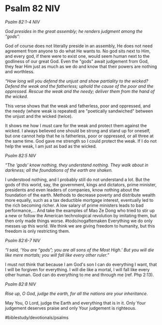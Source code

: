 # Psalm 82 NIV
*Psalm 82:1-4 NIV*

*God presides in the great assembly; he renders judgment among the “gods”:*

God of course does not literally preside in an assembly, He does not need agreement from anyone to do what He wants to. No god sits next to Him, and every god, if there were to exist one, would seem human next to the godliness of our great God.
Even the "gods" await judgement from God, they fear Him just as much as we do and know that their powers are nothing and worthless.

*“How long will you defend the unjust and show partiality to the wicked? Defend the weak and the fatherless; uphold the cause of the poor and the oppressed. Rescue the weak and the needy; deliver them from the hand of the wicked.*

This verse shows that the weak and fatherless, poor and oppressed, and the needy (where weak is repeated) are "poetically sandwiched" between the unjust and the wicked (twice).

It shows me how I must care for the weak and protect them against the wicked.
I always believed one should be strong and stand up for oneself, but one cannot help that he is fatherless, poor or oppressed, or all three at the same time.
God gave me strength so I could protect the weak.
If I do not help the weak, I am just as bad as the wicked.

*Psalm 82:5 NIV*

*“The ‘gods’ know nothing, they understand nothing. They walk about in darkness; all the foundations of the earth are shaken.*

I understood nothing, and I probably still do not understand a lot. But the gods of this world, say, the government, kings and dictators, prime minister, presidents and even leaders of companies, know nothing about the foundation of the earth.
Methods to decrease poverty and distribute wealth more equally, such as a tax deductible mortgage interest, eventually led to the rich becoming richer.
A low salary of prime ministers leads to bad performance,... And take the examples of Mao Ze Dong who tried to stir up a new or follow the American technological revolution by imitating them, but then only made things worse. #todo/nogaftemaken 
Everything we do only messes up this world. We think we are giving freedom to humanity, but this freedom is only restricting them.

*Psalm 82:6-7 NIV*

*“I said, ‘You are “gods”; you are all sons of the Most High.’ But you will die like mere mortals; you will fall like every other ruler.”*

I must not think that because I am God's son I can do everything I want, that I will be forgiven for everything. I will die like a mortal, I will fall like every other human.
God can do everything to me and through me (ref. Php 2:13).

*Psalm 82:8 NIV*

*Rise up, O God, judge the earth, for all the nations are your inheritance.*

May You, O Lord, judge the Earth and everything that is in it. Only Your judgement deserves praise and only Your judgement is righteous.

#biblestudy/devotionals/psalms